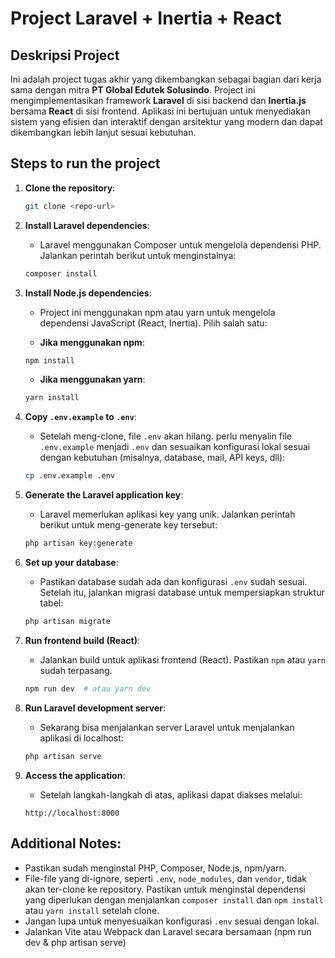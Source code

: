 # Project Laravel + Inertia + React

## Deskripsi Project
Ini adalah project tugas akhir yang dikembangkan sebagai bagian dari kerja sama dengan mitra **PT Global Edutek Solusindo**. Project ini mengimplementasikan framework **Laravel** di sisi backend dan **Inertia.js** bersama **React** di sisi frontend. Aplikasi ini bertujuan untuk menyediakan sistem yang efisien dan interaktif dengan arsitektur yang modern dan dapat dikembangkan lebih lanjut sesuai kebutuhan.

## Steps to run the project

1. **Clone the repository**:
    ```bash
    git clone <repo-url>
    ```

2. **Install Laravel dependencies**:
    - Laravel menggunakan Composer untuk mengelola dependensi PHP. Jalankan perintah berikut untuk menginstalnya:
    ```bash
    composer install
    ```

3. **Install Node.js dependencies**:
    - Project ini menggunakan npm atau yarn untuk mengelola dependensi JavaScript (React, Inertia). Pilih salah satu:
    
    - **Jika menggunakan npm**:
    ```bash
    npm install
    ```
    
    - **Jika menggunakan yarn**:
    ```bash
    yarn install
    ```

4. **Copy `.env.example` to `.env`**:
    - Setelah meng-clone, file `.env` akan hilang. perlu menyalin file `.env.example` menjadi `.env` dan sesuaikan konfigurasi lokal sesuai dengan kebutuhan (misalnya, database, mail, API keys, dll):
    ```bash
    cp .env.example .env
    ```

5. **Generate the Laravel application key**:
    - Laravel memerlukan aplikasi key yang unik. Jalankan perintah berikut untuk meng-generate key tersebut:
    ```bash
    php artisan key:generate
    ```

6. **Set up your database**:
    - Pastikan database sudah ada dan konfigurasi `.env` sudah sesuai. Setelah itu, jalankan migrasi database untuk mempersiapkan struktur tabel:
    ```bash
    php artisan migrate
    ```

7. **Run frontend build (React)**:
    - Jalankan build untuk aplikasi frontend (React). Pastikan `npm` atau `yarn` sudah terpasang.
    ```bash
    npm run dev  # atau yarn dev
    ```

8. **Run Laravel development server**:
    - Sekarang bisa menjalankan server Laravel untuk menjalankan aplikasi di localhost:
    ```bash
    php artisan serve
    ```

9. **Access the application**:
    - Setelah langkah-langkah di atas, aplikasi dapat diakses melalui:
    ```
    http://localhost:8000
    ```

## Additional Notes:
- Pastikan sudah menginstal PHP, Composer, Node.js, npm/yarn.
- File-file yang di-ignore, seperti `.env`, `node_modules`, dan `vendor`, tidak akan ter-clone ke repository. Pastikan untuk menginstal dependensi yang diperlukan dengan menjalankan `composer install` dan `npm install` atau `yarn install` setelah clone.
- Jangan lupa untuk menyesuaikan konfigurasi `.env` sesuai dengan lokal.
- Jalankan Vite atau Webpack dan Laravel secara bersamaan (npm run dev & php artisan serve)

